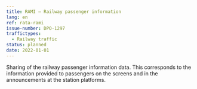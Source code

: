 ```yaml
---
title: RAMI – Railway passenger information
lang: en
ref: rata-rami
issue-number: DPO-1297
traffictypes:
  - Railway traffic
status: planned
date: 2022-01-01
---
```


Sharing of the railway passenger information data. 
This corresponds to the information provided to passengers on the screens and in the announcements at the station platforms.